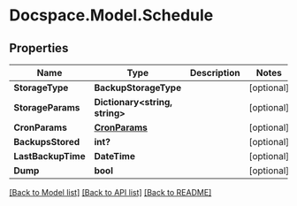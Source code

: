 # Docspace.Model.Schedule

## Properties

Name | Type | Description | Notes
------------ | ------------- | ------------- | -------------
**StorageType** | **BackupStorageType** |  | [optional] 
**StorageParams** | **Dictionary&lt;string, string&gt;** |  | [optional] 
**CronParams** | [**CronParams**](CronParams.md) |  | [optional] 
**BackupsStored** | **int?** |  | [optional] 
**LastBackupTime** | **DateTime** |  | [optional] 
**Dump** | **bool** |  | [optional] 

[[Back to Model list]](../README.md#documentation-for-models) [[Back to API list]](../README.md#documentation-for-api-endpoints) [[Back to README]](../README.md)

